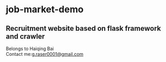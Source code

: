 # job-market-demo
## Recruitment website based on flask framework and crawler
Belongs to Haiqing Bai  
Contact me:g.raser0001@gmail.com
